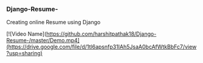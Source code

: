 ### Django-Resume-
Creating online Resume using Django


[![Video Name](https://github.com/harshitpathak18/Django-Resume-/master/Demo.mp4](https://drive.google.com/file/d/1tl6apsnfp31IAh5JsaA0bcAfWtkBbFc7/view?usp=sharing)
